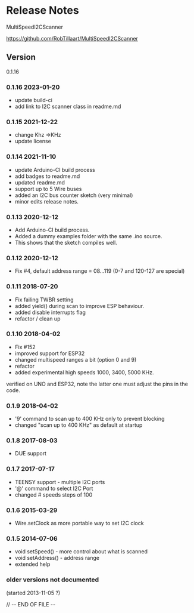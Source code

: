 
# Release Notes

MultiSpeedI2CScanner

https://github.com/RobTillaart/MultiSpeedI2CScanner


## Version 

0.1.16


### 0.1.16  2023-01-20

- update build-ci
- add link to I2C scanner class in readme.md


### 0.1.15  2021-12-22

- change Khz =>KHz
- update license


### 0.1.14  2021-11-10

- update Arduino-CI build process
- add badges to readme.md
- updated readme.md
- support up to 5 Wire buses
- added an I2C bus counter sketch (very minimal)
- minor edits release notes.


### 0.1.13  2020-12-12

- Add Arduino-CI build process.
- Added a dummy examples folder with the same .ino source.
- This shows that the sketch compiles well.


### 0.1.12  2020-12-12

- Fix #4, default address range = 08...119 (0-7 and 120-127 are special)

### 0.1.11  2018-07-20

- Fix failing TWBR setting
- added yield() during scan to improve ESP behaviour.
- added disable interrupts flag
- refactor / clean up

### 0.1.10  2018-04-02

- Fix #152
- improved support for ESP32
- changed multispeed ranges a bit (option 0 and 9)
- refactor
- added experimental high speeds 1000, 3400, 5000 KHz.

verified on UNO and ESP32,
note the latter one must adjust the pins in the code.

### 0.1.9   2018-04-02

- '9' command to scan up to 400 KHz only to prevent blocking
- changed "scan up to 400 KHz" as default at startup

### 0.1.8   2017-08-03

- DUE support

### 0.1.7   2017-07-17

- TEENSY support - multiple I2C ports
- '@' command to select I2C Port
- changed # speeds steps of 100

### 0.1.6   2015-03-29

- Wire.setClock as more portable way to set I2C clock

### 0.1.5   2014-07-06

- void setSpeed()   - more control about what is scanned
- void setAddress() - address range
- extended help

### older versions not documented
(started 2013-11-05 ?)


// -- END OF FILE --

